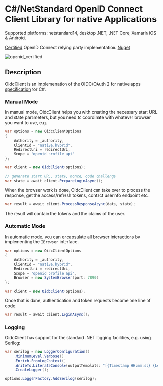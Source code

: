 # C#/NetStandard OpenID Connect Client Library for native Applications
Supported platforms: netstandard14, desktop .NET, .NET Core, Xamarin iOS & Android.

[Certified](http://openid.net/certification/) OpenID Connect relying party implementation. [Nuget](https://www.nuget.org/packages/IdentityModel.OidcClient/)

![openid_certified](https://cloud.githubusercontent.com/assets/1454075/7611268/4d19de32-f97b-11e4-895b-31b2455a7ca6.png)

## Description

OidcClient is an implemenation of the OIDC/OAuth 2 for native apps [specification](https://tools.ietf.org/wg/oauth/draft-ietf-oauth-native-apps/) for C#.

### Manual Mode
In manual mode, OidcClient helps you with creating the necessary start URL and state parameters, but you need to coordinate with whatever browser you want to use, e.g.

```csharp
var options = new OidcClientOptions
{
    Authority = _authority,
    ClientId = "native.hybrid",
    RedirectUri = redirectUri,
    Scope = "openid profile api"
};

var client = new OidcClient(options);

// generate start URL, state, nonce, code challenge
var state = await client.PrepareLoginAsync();
```

When the browser work is done, OidcClient can take over to process the response, get the access/refresh tokens, contact userinfo endpoint etc..

```csharp
var result = await client.ProcessResponseAsync(data, state);
```

The result will contain the tokens and the claims of the user.

### Automatic Mode
In automatic mode, you can encapsulate all browser interactions by implementing the `IBrowser` interface. 

```csharp
var options = new OidcClientOptions
{
    Authority = _authority,
    ClientId = "native.hybrid",
    RedirectUri = redirectUri,
    Scope = "openid profile api",
    Browser = new SystemBrowser(port: 7890)
};

var client = new OidcClient(options);
```

Once that is done, authentication and token requests become one line of code:

```csharp
var result = await client.LoginAsync();
```

### Logging
OidcClient has support for the standard .NET logging facilities, e.g. using Serilog:

```csharp
var serilog = new LoggerConfiguration()
    .MinimumLevel.Verbose()
    .Enrich.FromLogContext()
    .WriteTo.LiterateConsole(outputTemplate: "[{Timestamp:HH:mm:ss} {Level}] {SourceContext}{NewLine}{Message}{NewLine}{Exception}{NewLine}")
    .CreateLogger();

options.LoggerFactory.AddSerilog(serilog);
```
